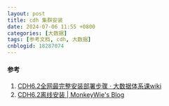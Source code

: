 ```yaml
---
layout: post
title: cdh 集群安装
date: 2024-07-06 11:55 +0800
categories: [大数据]
tags: [参考文档, cdh, 大数据]
cnblogid: 18287074
---
```

#### 参考
1. [CDH6.2全网最完整安装部署步骤 · 大数据体系课wiki](http://wiki.xuwei.tech/hadoop1/cdh.html)
2. [CDH6.2离线安装 | MonkeyWie's Blog](https://monkeywie.cn/2020/04/14/cdh6-2-install/)
